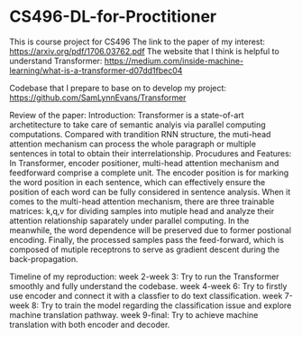 # CS496-DL-for-Proctitioner
This is course project for CS496
The link to the paper of my interest:
https://arxiv.org/pdf/1706.03762.pdf
The website that I think is helpful to understand Transformer:
https://medium.com/inside-machine-learning/what-is-a-transformer-d07dd1fbec04

Codebase that I prepare to base on to develop my project:
https://github.com/SamLynnEvans/Transformer

Review of the paper:
Introduction: 
Transformer is a state-of-art archetitecture to take care of semantic analyis via parallel computing computations. Compared with trandition RNN structure, the muti-head attention mechanism can process the whole paragraph
or multiple sentences in total to obtain their interrelationship.
Procudures and Features: 
In Transformer, encoder positioner, multi-head attention mechanism and feedforward comprise a 
complete unit. The encoder position is for marking the word position in each sentence, which can effectively ensure the 
position of each word can be fully considered in sentence analysis. When it comes to the multi-head attention mechanism,
there are three trainable matrices: k,q,v for dividing samples into mutiple head and analyze their attention relationship
saparately under parallel computing. In the meanwhile, the word dependence will be preserved due to former postional encoding. 
Finally, the processed samples pass the feed-forward, which is composed of mutiple receptrons to serve as gradient descent during the back-propagation.

Timeline of my reproduction:
week 2-week 3: 
Try to run the Transformer smoothly and fully understand the codebase.
week 4-week 6: 
Try to firstly use encoder and connect it with a classfier to do text classification.
week 7-week 8: 
Try to train the model regarding the classification issue and explore machine translation pathway.
week 9-final: 
Try to achieve machine translation with both encoder and decoder.




